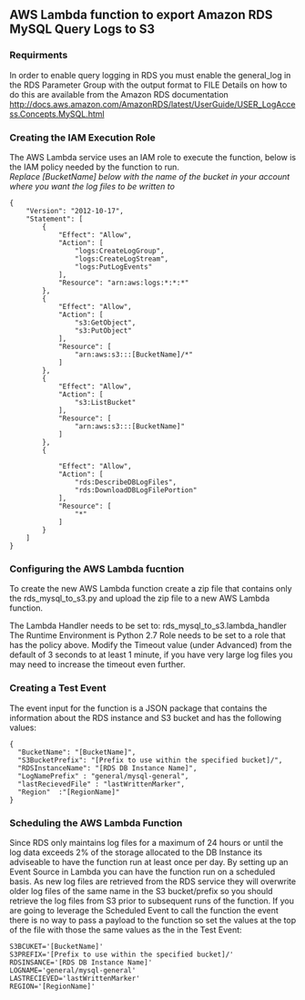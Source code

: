 ## AWS Lambda function to export Amazon RDS MySQL Query Logs to S3

### Requirments
In order to enable query logging in RDS you must enable the general_log in the RDS Parameter Group with the output format to FILE
Details on how to do this are available from the Amazon RDS documentation
http://docs.aws.amazon.com/AmazonRDS/latest/UserGuide/USER_LogAccess.Concepts.MySQL.html

### Creating the IAM Execution Role

The AWS Lambda service uses an IAM role to execute the function, below is the IAM policy needed by the function to run.  
*Replace [BucketName] below with the name of the bucket in your account where you want the log files to be written to*
```
{
    "Version": "2012-10-17",
    "Statement": [
        {
            "Effect": "Allow",
            "Action": [
                "logs:CreateLogGroup",
                "logs:CreateLogStream",
                "logs:PutLogEvents"
            ],
            "Resource": "arn:aws:logs:*:*:*"
        },
        {
            "Effect": "Allow",
            "Action": [
                "s3:GetObject",
                "s3:PutObject"
            ],
            "Resource": [
                "arn:aws:s3:::[BucketName]/*"
            ]
        },
        {
            "Effect": "Allow",
            "Action": [
                "s3:ListBucket"
            ],
            "Resource": [
                "arn:aws:s3:::[BucketName]"
            ]
        },
        {

            "Effect": "Allow",
            "Action": [
                "rds:DescribeDBLogFiles",
                "rds:DownloadDBLogFilePortion"
            ],
            "Resource": [
                "*"
            ]
        }
    ]
}
```

### Configuring the AWS Lambda fucntion
To create the new AWS Lambda function create a zip file that contains only the rds_mysql_to_s3.py and upload the zip file to a new AWS Lambda function.

The Lambda Handler needs to be set to: rds_mysql_to_s3.lambda_handler
The Runtime Environment is Python 2.7
Role needs to be set to a role that has the policy above.
Modify the Timeout value (under Advanced) from the default of 3 seconds to at least 1 minute, if you have very large log files you may need to increase the timeout even further.

### Creating a Test Event
The event input for the function is a JSON package that contains the information about the RDS instance and S3 bucket and has the following values:
```
{
  "BucketName": "[BucketName]",
  "S3BucketPrefix": "[Prefix to use within the specified bucket]/",
  "RDSInstanceName": "[RDS DB Instance Name]",
  "LogNamePrefix" : "general/mysql-general",
  "lastRecievedFile" : "lastWrittenMarker",
  "Region"  :"[RegionName]"
}
```

### Scheduling the AWS Lambda Function
Since RDS only maintains log files for a maximum of 24 hours or until the log data exceeds 2% of the storage allocated to the DB Instance its adviseable to have the function run at least once per day.  By setting up an Event Source in Lambda you can have the function run on a scheduled basis.  As new log files are retrieved from the RDS service they will overwrite older log files of the same name in the S3 bucket/prefix so you should retrieve the log files from S3 prior to subsequent runs of the function.  If you are going to leverage the Scheduled Event to call the function the event there is no way to pass a payload to the function so set the values at the top of the file with those the same values as the in the Test Event:
```
S3BCUKET='[BucketName]'
S3PREFIX='[Prefix to use within the specified bucket]/'
RDSINSANCE='[RDS DB Instance Name]'
LOGNAME='general/mysql-general'
LASTRECIEVED='lastWrittenMarker'
REGION='[RegionName]'
```
